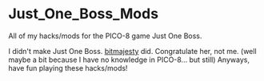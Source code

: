# Just_One_Boss_Mods
All of my hacks/mods for the PICO-8 game Just One Boss.

I didn't make Just One Boss. [bitmajesty](https://github.com/bitmajesty) did. Congratulate her, not me. (well maybe a bit because I have no knowledge in PICO-8... but still)
Anyways, have fun playing these hacks/mods!
